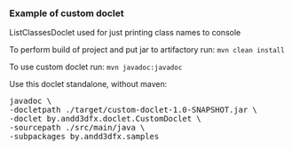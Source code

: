 
### Example of custom doclet

ListClassesDoclet used for just printing class names to console

To perform build of project and put jar to artifactory run: `mvn clean install`

To use custom doclet run: `mvn javadoc:javadoc`

Use this doclet standalone, without maven:  
<pre>
javadoc \
-docletpath ./target/custom-doclet-1.0-SNAPSHOT.jar \
-doclet by.andd3dfx.doclet.CustomDoclet \
-sourcepath ./src/main/java \
-subpackages by.andd3dfx.samples
</pre>
